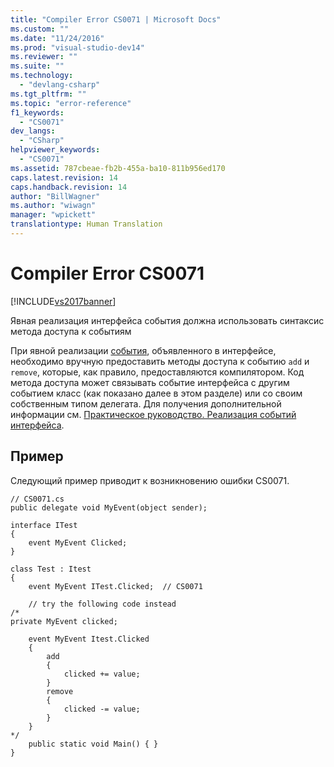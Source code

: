 ```yaml
---
title: "Compiler Error CS0071 | Microsoft Docs"
ms.custom: ""
ms.date: "11/24/2016"
ms.prod: "visual-studio-dev14"
ms.reviewer: ""
ms.suite: ""
ms.technology: 
  - "devlang-csharp"
ms.tgt_pltfrm: ""
ms.topic: "error-reference"
f1_keywords: 
  - "CS0071"
dev_langs: 
  - "CSharp"
helpviewer_keywords: 
  - "CS0071"
ms.assetid: 787cbeae-fb2b-455a-ba10-811b956ed170
caps.latest.revision: 14
caps.handback.revision: 14
author: "BillWagner"
ms.author: "wiwagn"
manager: "wpickett"
translationtype: Human Translation
---
```

# Compiler Error CS0071
[!INCLUDE[vs2017banner](../../../csharp/includes/vs2017banner.md)]

Явная реализация интерфейса события должна использовать синтаксис метода доступа к событиям  
  
 При явной реализации [события](../../../csharp/language-reference/keywords/event.md), объявленного в интерфейсе, необходимо вручную предоставить методы доступа к событию `add` и `remove`, которые, как правило, предоставляются компилятором.  Код метода доступа может связывать событие интерфейса с другим событием класс \(как показано далее в этом разделе\) или со своим собственным типом делегата.  Для получения дополнительной информации см. [Практическое руководство. Реализация событий интерфейса](../../../csharp/programming-guide/events/how-to-implement-interface-events.md).  
  
## Пример  
 Следующий пример приводит к возникновению ошибки CS0071.  
  
```  
// CS0071.cs  
public delegate void MyEvent(object sender);  
  
interface ITest  
{  
    event MyEvent Clicked;  
}  
  
class Test : Itest  
{  
    event MyEvent ITest.Clicked;  // CS0071  
  
    // try the following code instead  
/*  
private MyEvent clicked;  
  
    event MyEvent Itest.Clicked  
    {  
        add  
        {  
            clicked += value;  
        }  
        remove  
        {  
            clicked -= value;  
        }  
    }  
*/  
    public static void Main() { }  
}  
```
